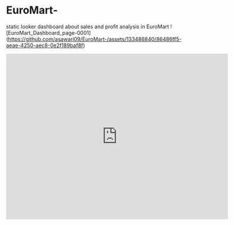 # EuroMart-
static looker dashboard about sales and profit analysis in EuroMart 
![EuroMart_Dashboard_page-0001]
(https://github.com/asawari09/EuroMart-/assets/133486840/86486ff5-aeae-4250-aec8-0e2f189baf8f)
<iframe width="600" height="450" src="https://lookerstudio.google.com/embed/reporting/4167fb7a-2edc-4fb8-b35a-dfc3e1c72d5e/page/kxAND" frameborder="0" style="border:0" allowfullscreen></iframe>
